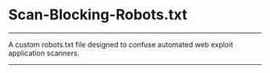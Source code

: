 # Scan-Blocking-Robots.txt

---

A custom robots.txt file designed to confuse automated web exploit application scanners.

---
